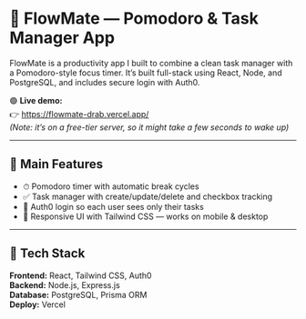 # 🧠 FlowMate — Pomodoro & Task Manager App

FlowMate is a productivity app I built to combine a clean task manager with a Pomodoro-style focus timer. It’s built full-stack using React, Node, and PostgreSQL, and includes secure login with Auth0.

🟢 **Live demo:**  
👉 https://flowmate-drab.vercel.app/  
_(Note: it’s on a free-tier server, so it might take a few seconds to wake up)_

---

## 🔑 Main Features

- ⏱ Pomodoro timer with automatic break cycles  
- ✅ Task manager with create/update/delete and checkbox tracking  
- 🔐 Auth0 login so each user sees only their tasks  
- 🌙 Responsive UI with Tailwind CSS — works on mobile & desktop

---

## 🧰 Tech Stack

**Frontend:** React, Tailwind CSS, Auth0  
**Backend:** Node.js, Express.js  
**Database:** PostgreSQL, Prisma ORM  
**Deploy:** Vercel
